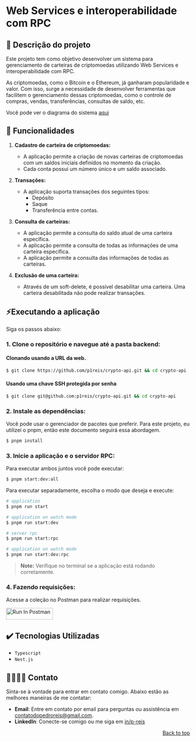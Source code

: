 <p align="center">
  <h1>Web Services e interoperabilidade com RPC</h1>
</p>

## 🎯 **Descrição do projeto**

Este projeto tem como objetivo desenvolver um sistema para gerenciamento de carteiras de criptomoedas utilizando Web Services 
e interoperabilidade com RPC.

As criptomoedas, como o Bitcoin e o Ethereum, já ganharam popularidade e valor. Com isso, surge a necessidade de desenvolver ferramentas que facilitem o gerenciamento dessas criptomoedas, como o controle de compras, vendas, transferências, consultas de saldo, etc. 

Você pode ver o diagrama do sistema [aqui](https://github.com/p1reis/crypto-api/blob/main/docs/diagrams/diagram.png)

## 🎯 **Funcionalidades**

1. **Cadastro de carteira de criptomoedas:**
   - A aplicação permite a criação de novas carteiras de criptomoedas com um saldos iniciais definidos no momento da criação.
   - Cada conta possui um número único e um saldo associado.
 
2. **Transações:**
    - A aplicação suporta transações dos seguintes tipos:
      - Depósito
      - Saque
      - Transferência entre contas.
 
3. **Consulta de carteiras:**
    - A aplicação permite a consulta do saldo atual de uma carteira específica.
    - A aplicação permite a consulta de todas as informações de uma carteira específica.
    - A aplicação permite a consulta das informações de todas as carteiras.
 
3. **Exclusão de uma carteira:**
    - Através de um soft-delete, é possível desabilitar uma carteira. Uma carteira desabilitada não pode realizar transações.
 
## ⚡️Executando a aplicação

Siga os passos abaixo:

### 1.  Clone o repositório e navegue até a pasta backend:

#### Clonando usando a URL da web.

```bash
$ git clone https://github.com/p1reis/crypto-api.git && cd crypto-api
```

#### Usando uma chave SSH protegida por senha

```bash
$ git clone git@github.com:p1reis/crypto-api.git && cd crypto-api
```

### 2. Instale as dependências:

Você pode usar o gerenciador de pacotes que preferir. Para este projeto, eu utilizei o pnpm, então este documento seguirá essa abordagem.

```bash
$ pnpm install
```

### 3. Inicie a aplicação e o servidor RPC:

Para executar ambos juntos você pode executar:

```bash
$ pnpm start:dev:all
```

Para executar separadamente, escolha o modo que deseja e execute:

```bash
# application
$ pnpm run start

# application on watch mode
$ pnpm run start:dev

# server rpc
$ pnpm run start:rpc

# application on watch mode
$ pnpm run start:dev:rpc
```

> **Note:** Verifique no terminal se a aplicação está rodando corretamente.

### 4. Fazendo requisições:

Acesse a coleção no Postman para realizar requisições.

[<img src="https://run.pstmn.io/button.svg" alt="Run In Postman" style="width: 128px; height: 32px;">](https://documenter.getpostman.com/view/34772834/2sB2qUoQkV)


## ✔️ Tecnologias Utilizadas

- `Typescript`
- `Nest.js`

## 🫱🏾‍🫲🏾 Contato

Sinta-se à vontade para entrar em contato comigo. Abaixo estão as melhores maneiras de me contatar:

- **Email**: Entre em contato por email para perguntas ou assistência em [contatodopedroreis@gmail.com](mailto:contatodopedroreis@gmail.com).
- **LinkedIn**: Conecte-se comigo ou me siga em [in/p-reis](https://www.linkedin.com/in/p-reis/)

<p align="right"><a href="#top">Back to top</a></p>